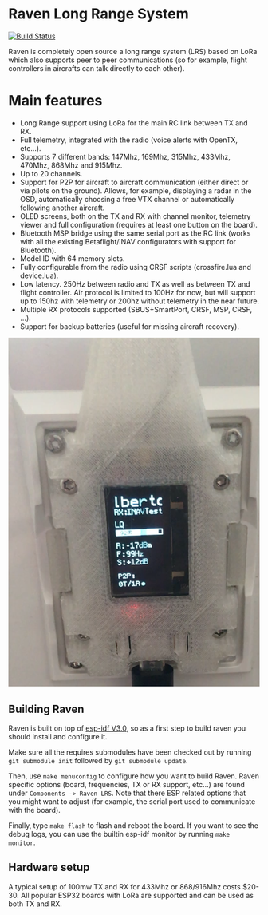 # Raven Long Range System

[![Build Status](https://travis-ci.com/RavenLRS/raven.svg?branch=master)](https://travis-ci.com/RavenLRS/raven)

Raven is completely open source a long range system (LRS) based on LoRa
which also supports peer to peer communications (so for example, 
flight controllers in aircrafts can talk directly to each other).

# Main features

- Long Range support using LoRa for the main RC link between TX and RX.
- Full telemetry, integrated with the radio (voice alerts with OpenTX, etc...).
- Supports 7 different bands: 147Mhz, 169Mhz, 315Mhz, 433Mhz, 470Mhz, 868Mhz and 915Mhz.
- Up to 20 channels.
- Support for P2P for aircraft to aircraft communication (either direct 
or via pilots on the ground). Allows, for example, displaying a radar in the
OSD, automatically choosing a free VTX channel or automatically following
another aircraft.
- OLED screens, both on the TX and RX with channel monitor, telemetry 
viewer and full configuration (requires at least one button on the board).
- Bluetooth MSP bridge using the same serial port as the RC link (works with
all the existing Betaflight/iNAV configurators with support for Bluetooth).
- Model ID with 64 memory slots.
- Fully configurable from the radio using CRSF scripts (crossfire.lua
and device.lua).
- Low latency. 250Hz between radio and TX as well as between TX and flight
controller. Air protocol is limited to 100Hz for now, but will support up
to 150hz with telemetry or 200hz without telemetry in the near future.
- Multiple RX protocols supported (SBUS+SmartPort, CRSF, MSP, CRSF, ...).
- Support for backup batteries (useful for missing aircraft recovery).

![Raven TX on a Q X7](docs/images/raven_qx7.png?raw=true "Raven TX on a Q X7")

## Building Raven

Raven is built on top of [esp-idf V3.0](https://github.com/espressif/esp-idf), so as a first step to build raven you should install and configure it.

Make sure all the requires submodules have been checked out by running `git submodule init` followed by `git submodule update`.

Then, use `make menuconfig` to configure how you want to build Raven. Raven specific options (board, frequencies, TX or RX support, etc...)
are found under `Components -> Raven LRS`. Note that there ESP related options that you might want to adjust (for example, the serial port
used to communicate with the board).

Finally, type `make flash` to flash and reboot the board. If you want to see the debug logs, you can use the builtin esp-idf monitor by
running `make monitor`.


## Hardware setup

A typical setup of 100mw TX and RX for 433Mhz or 868/916Mhz costs $20-30. All popular ESP32 boards with LoRa are supported and can
be used as both TX and RX.
